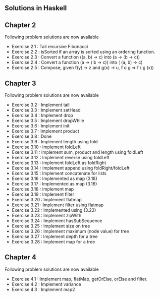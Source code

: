 ## Solutions in Haskell
## Chapter 2
Following problem solutions are now available
- Exercise 2.1 : Tail recursive Fibonacci 
- Exercise 2.2 : isSorted if an array is sorted using an ordering function.
- Exercise 2.3 : Convert a function ((a, b) -> c) into (a -> (b -> c))
- Exercise 2.4 : Convert a function  (a -> ( b -> c)) into ( (a, b) -> c)
- Exercise 2.5 : Compose, given f(y) -> z and g(x) -> u,  f o g => f ( g (x))

## Chapter 3
Following problem solutions are now available
- Exercise 3.2  : Implement tail
- Exercise 3.3  : Implement setHead
- Exercise 3.4  : Implement drop
- Exercise 3.5  : Implement dropWhile
- Exercise 3.6  : Implement init
- Exercise 3.7  : Implement product
- Exercise 3.8  : Done
- Exercise 3.9  : Implement length using fold
- Exercise 3.10 : Implement foldLeft
- Exercise 3.11 : Implement sum, product and length using foldLeft
- Exercise 3.12 : Implement reverse using foldLeft 
- Exercise 3.13 : Implement foldLeft as foldRight
- Exercise 3.14 : Implement append using foldRight/foldLeft
- Exercise 3.15 : Implement concatenate for lists
- Exercise 3.16 : Implemented as map (3.18)
- Exercise 3.17 : Implemented as map (3.18)
- Exercise 3.18 : Implement map
- Exercise 3.19 : Implement filter
- Exercise 3.20 : Implement flatmap
- Exercise 3.21 : Implement filter using flatmap
- Exercise 3.22 : Implemented using (3.23)
- Exercise 3.23 : Implement zipWith
- Exercise 3.24 : Implement hasSubSequence
- Exercise 3.25 : Implement size on tree
- Exercise 3.26 : Implement maximum (node value) for tree 
- Exercise 3.27 : Implement depth for a tree
- Exercise 3.28 : Implement map for a tree

## Chapter 4
Following problem solutions are now available
- Exercise 4.1  : Implement map, flatMap, getOrElse, orElse and filter.
- Exercise 4.2  : Implement variance
- Exercise 4.3  : Implement map2
 


